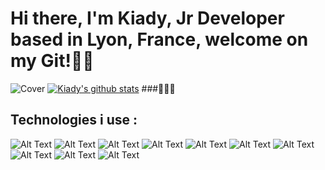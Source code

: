 ### <h1> Hi there, I'm Kiady, Jr Developer based in Lyon, France, welcome on my Git!👋🏽 </h1>
![Cover](https://github.com/Kiady9/Kiady9/blob/main/Git_README_img/Git_Banner_1280.png)
[![Kiady's github stats](https://github-readme-stats.vercel.app/api?username=Kiady9&theme=blue-green)](https://github.com/Kiady9)
###👨🏾‍💻 <h2> Technologies i use : </h2>
![Alt Text](https://github.com/Kiady9/Kiady9/blob/main/Git_README_img/giphyHtml%20.gif)
![Alt Text](https://github.com/Kiady9/Kiady9/blob/main/Git_README_img/giphyCSS.gif)
![Alt Text](https://github.com/Kiady9/Kiady9/blob/main/Git_README_img/giphyJS.gif)
![Alt Text](https://github.com/Kiady9/Kiady9/blob/main/Git_README_img/giphy1php.gif)
![Alt Text](https://github.com/Kiady9/Kiady9/blob/main/Git_README_img/giphySQL.gif)
![Alt Text](https://github.com/Kiady9/Kiady9/blob/main/Git_README_img/giphyBs.gif)
![Alt Text](https://github.com/Kiady9/Kiady9/blob/main/Git_README_img/giphyNode.gif)
![Alt Text](https://github.com/Kiady9/Kiady9/blob/main/Git_README_img/giphyVue.gif)
![Alt Text](https://github.com/Kiady9/Kiady9/blob/main/Git_README_img/giphyVS.gif)
![Alt Text](https://github.com/Kiady9/Kiady9/blob/main/Git_README_img/giphyGithub.gif)
